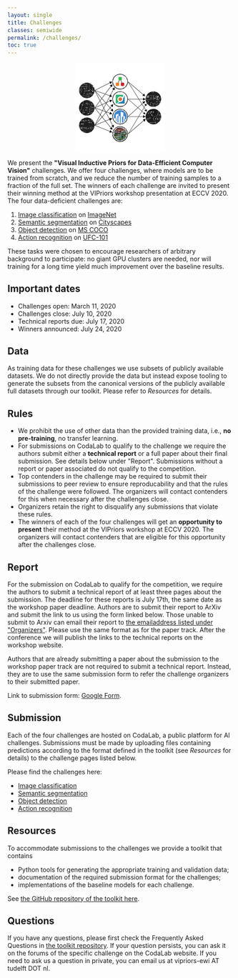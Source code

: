 ```yaml
---
layout: single
title: Challenges
classes: semiwide
permalink: /challenges/
toc: true
---
```


<img src='/assets/images/logo_challenge.png' style='display: block; margin: 0 auto; width: 40%; min-width: 200px;' />

We present the **"Visual Inductive Priors for Data-Efficient Computer Vision"** challenges. We offer four challenges, where models are to be trained from scratch, and we reduce the number of training samples to a fraction of the full set. The winners of each challenge are invited to present their winning method at the VIPriors workshop presentation at ECCV 2020. The four data-deficient challenges are:

1. [Image classification](https://competitions.codalab.org/competitions/23713) on [ImageNet](http://www.image-net.org/)
2. [Semantic segmentation](https://competitions.codalab.org/competitions/23712) on [Cityscapes](https://www.cityscapes-dataset.com/)
3. [Object detection](https://competitions.codalab.org/competitions/23661) on [MS COCO](http://cocodataset.org/#home)
4. [Action recognition](https://competitions.codalab.org/competitions/23706) on [UFC-101](https://www.crcv.ucf.edu/research/data-sets/ucf101/)

These tasks were chosen to encourage researchers of arbitrary background to participate: no giant GPU clusters are needed, nor will training for a long time yield much improvement over the baseline results.

## Important dates

- Challenges open: March 11, 2020
- Challenges close: July 10, 2020
- Technical reports due: July 17, 2020
- Winners announced: July 24, 2020

## Data

As training data for these challenges we use subsets of publicly available datasets. We do not directly provide the data but instead expose tooling to generate the subsets from the canonical versions of the publicly available full datasets through our toolkit. Please refer to *Resources* for details.

## Rules

- We prohibit the use of other data than the provided training data, i.e., **no pre-training**, no transfer learning.
- For submissions on CodaLab to qualify to the challenge we require the authors submit either a **technical report** or a full paper about their final submission. See details below under "Report". Submissions without a report or paper associated do not qualify to the competition.
- Top contenders in the challenge may be required to submit their submissions to peer review to ensure reproducability and that the rules of the challenge were followed. The organizers will contact contenders for this when necessary after the challenges close.
- Organizers retain the right to disqualify any submissions that violate these rules.
- The winners of each of the four challenges will get an **opportunity to present** their method at the VIPriors workshop at ECCV 2020. The organizers will contact contenders that are eligible for this opportunity after the challenges close.

## Report

For the submission on CodaLab to qualify for the competition, we require the authors to submit a technical report of at least three pages about the submission. The deadline for these reports is July 17th, the same date as the workshop paper deadline. Authors are to submit their report to ArXiv and submit the link to us using the form linked below. Those unable to submit to Arxiv can email their report to [the emailaddress listed under "Organizers"](/#organizers). Please use the same format as for the paper track. After the conference we will publish the links to the technical reports on the workshop website.

Authors that are already submitting a paper about the submission to the workshop paper track are not required to submit a technical report. Instead, they are to use the same submission form to refer the challenge organizers to their submitted paper.

Link to submission form: [Google Form](https://docs.google.com/forms/d/e/1FAIpQLSdzTQXw60TL70hxDW1WsEp52AUI2CVe3QX7T0Qi420Gey9H9Q/viewform?usp=sf_link).

## Submission

Each of the four challenges are hosted on CodaLab, a public platform for AI challenges. Submissions must be made by uploading files containing predictions according to the format defined in the toolkit (see *Resources* for details) to the challenge pages listed below.

Please find the challenges here:

- [Image classification](https://competitions.codalab.org/competitions/23713)
- [Semantic segmentation](https://competitions.codalab.org/competitions/23712)
- [Object detection](https://competitions.codalab.org/competitions/23661)
- [Action recognition](https://competitions.codalab.org/competitions/23706)

## Resources

To accommodate submissions to the challenges we provide a toolkit that contains

- Python tools for generating the appropriate training and validation data;
- documentation of the required submission format for the challenges;
- implementations of the baseline models for each challenge.

See [the GitHub repository of the toolkit here](https://github.com/VIPriors/vipriors-challenges-toolkit).

## Questions

If you have any questions, please first check the Frequently Asked Questions in [the toolkit repository](https://github.com/VIPriors/vipriors-challenges-toolkit). If your question persists, you can ask it on the forums of the specific challenge on the CodaLab website. If you need to ask us a question in private, you can email us at vipriors-ewi AT tudelft DOT nl.

<!--

## Leaderboards

### Image Classification

<iframe src="https://competitions.codalab.org/competitions/leaderboard_widget/23713/" class='leaderboard' style="height: 500px; width: 100%; border: none;"></iframe>

### Semantic Segmentation

<iframe src="https://competitions.codalab.org/competitions/leaderboard_widget/23712/" class='leaderboard' style="height: 500px; width: 100%; border: none;"></iframe>

### Object Detection

<iframe src="https://competitions.codalab.org/competitions/leaderboard_widget/23661/" class='leaderboard' style="height: 500px; border: none;"></iframe>

### Action Recognition

<iframe src="https://competitions.codalab.org/competitions/leaderboard_widget/23706/" class='leaderboard' style="height: 500px; width: 100%; border: none;"></iframe>
-->